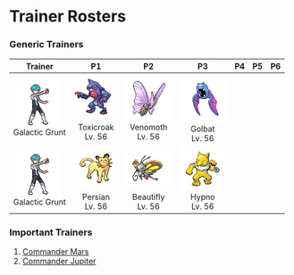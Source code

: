 # Trainer Rosters

### Generic Trainers

| Trainer | P1 | P2 | P3 | P4 | P5 | P6 |
|:-------:|:--:|:--:|:--:|:--:|:--:|:--:|
| ![Galactic Grunt](../../assets/trainers/galactic_grunt.png "Galactic Grunt")<br>Galactic Grunt | ![Toxicroak](../../assets/sprites/toxicroak/front.gif "Toxicroak")<br>Toxicroak<br>Lv. 56 | ![Venomoth](../../assets/sprites/venomoth/front.gif "Venomoth")<br>Venomoth<br>Lv. 56 | ![Golbat](../../assets/sprites/golbat/front.gif "Golbat")<br>Golbat<br>Lv. 56 |
| ![Galactic Grunt](../../assets/trainers/galactic_grunt.png "Galactic Grunt")<br>Galactic Grunt | ![Persian](../../assets/sprites/persian/front.gif "Persian")<br>Persian<br>Lv. 56 | ![Beautifly](../../assets/sprites/beautifly/front.gif "Beautifly")<br>Beautifly<br>Lv. 56 | ![Hypno](../../assets/sprites/hypno/front.gif "Hypno")<br>Hypno<br>Lv. 56 |


### Important Trainers

1. [Commander Mars](important_trainers.md#commander-mars)
1. [Commander Jupiter](important_trainers.md#commander-jupiter)
